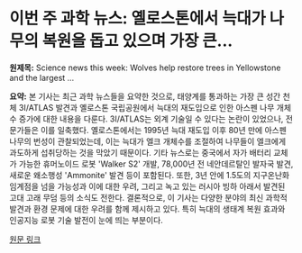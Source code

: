 # 이번 주 과학 뉴스: 옐로스톤에서 늑대가 나무의 복원을 돕고 있으며 가장 큰...

**원제목:** Science news this week: Wolves help restore trees in Yellowstone and the largest ...

**요약:** 본 기사는 최근 과학 뉴스들을 요약한 것으로, 태양계를 통과하는 가장 큰 성간 천체 3I/ATLAS 발견과 옐로스톤 국립공원에서 늑대의 재도입으로 인한 아스펜 나무 개체수 증가에 대한 내용을 다룬다.  3I/ATLAS는 외계 기술일 수 있다는 논란이 있었으나, 전문가들은 이를 일축했다.  옐로스톤에서는 1995년 늑대 재도입 이후 80년 만에 아스펜 나무의 번성이 관찰되었는데, 이는 늑대가 엘크 개체수를 조절하여 나무들이 엘크에게 과도하게 섭취당하는 것을 막았기 때문이다.  기타 뉴스로는 중국에서 자가 배터리 교체가 가능한 휴머노이드 로봇 'Walker S2' 개발, 78,000년 전 네안데르탈인 발자국 발견, 새로운 왜소행성 'Ammonite' 발견 등이 포함된다.  또한, 3년 안에 1.5도의 지구온난화 임계점을 넘을 가능성과 이에 대한 우려,  그리고 녹고 있는 러시아 빙하 아래서 발견된 고대 고래 무덤 등의 소식도 전한다.  결론적으로, 이 기사는 다양한 분야의 최신 과학적 발견과 환경 문제에 대한 우려를 함께 제시하고 있다.  특히 늑대의 생태계 복원 효과와  인공지능 로봇 기술 발전이 눈에 띄는 부분이다.

[원문 링크](https://www.livescience.com/animals/science-news-this-week-wolves-help-restore-trees-in-yellowstone-and-the-largest-interstellar-object-ever-seen)
